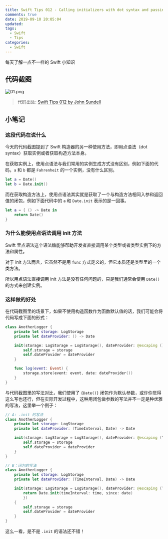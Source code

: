 ```yaml
---
title: Swift Tips 012 - Calling initializers with dot syntax and passing them as closures
comments: true
date: 2019-09-10 20:05:04
updated:
tags:
  - Swift
  - Tips
categories:
  - Swift
---
```


每天了解一点不一样的 Swift 小知识

<!-- more -->

## 代码截图

![01.png](01.png)

> 代码出处: [Swift Tips 012 by John Sundell](https://github.com/JohnSundell/SwiftTips#12-calling-initializers-with-dot-syntax-and-passing-them-as-closures)

## 小笔记

### 这段代码在说什么

今天的代码截图提到了 Swift 构造器的另一种使用方法，即用点语法（dot syntax）获取实例或者获取构造方法本身。

在获取实例上，使用点语法与我们常用的实例生成方式没有区别，例如下面的代码，`a` 和 `b` 都是 `Fahrenheit` 的一个实例，没有什么区别。

```swift
let a = Date()
let b = Date.init()
```

而在获取构造方法上，使用点语法其实就是获取了一个与构造方法相同入参和返回值的闭包，例如下面代码中的 `a` 和 `Date.init` 表示的是一回事。

```Swift
let a = { () -> Date in
    return Date()
}
```

### 为什么能使用点语法调用 init 方法

Swift 里点语法这个语法糖能够帮助开发者直接调用某个类型或者类型实例下的方法和属性。

对于 init 方法而言，它虽然不是用 `func` 方式定义的，但它本质还是类型里的一个类方法。

所以用点语法直接调用 init 方法是没有任何问题的，只是我们通常会使用 `Date()` 的方式来创建实例。

### 这样做的好处

在代码截图里的场景下，如果不使用构造函数作为函数默认值的话，我们可能会将代码写成下面的形式：

```swift
class AnotherLogger {
    private let storage: LogStorage
    private let dateProvider: () -> Date

    init(storage: LogStorage = LogStorage(), dateProvider: @escaping () -> Date = {Date()}) {
        self.storage = storage
        self.dateProvider = dateProvider
    }

    func log(event: Event) {
        storage.store(event: event, date: dateProvider())
    }
}
```

与代码截图里的写法对比，我们使用了 `{Date()}` 闭包作为默认参数，或许你觉得这么写也还行，但在实际开发过程中，这种用闭包做参数的写法并不一定是种优雅的写法，这里举一个例子：

```swift
// A: .init 的写法
class AnotherLogger {
    private let storage: LogStorage
    private let dateProvider: (TimeInterval, Date) -> Date

    init(storage: LogStorage = LogStorage(), dateProvider: @escaping (TimeInterval, Date) -> Date = Date.init) {
        self.storage = storage
        self.dateProvider = dateProvider
    }
}

// B：闭包的写法
class AnotherLogger {
    private let storage: LogStorage
    private let dateProvider: (TimeInterval, Date) -> Date

    init(storage: LogStorage = LogStorage(), dateProvider: @escaping (TimeInterval, Date) -> Date = {(time: TimeInterval, date: Date) in
        return Date.init(timeInterval: time, since: date)
        })
    {
        self.storage = storage
        self.dateProvider = dateProvider
    }
}
```

这么一看，是不是 `.init` 的语法还不错！
